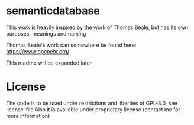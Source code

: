 # semanticdatabase

This work is heavily inspired by the work of Thomas Beale, but has its own purposes, meanings and naming

Thomas Beale's work can somewhere be found here:
https://www.openehr.org/

This readme will be expanded later

# License
The code is to be used under restrictions and liberties of GPL-3.0, see license-file
Also it is available under proprietary license (contact me for more information)
